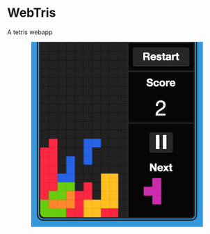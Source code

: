 # WebTris
A tetris webapp

<p align="center">
  <img src="screenshot.png?raw=true" alt="RiteTag"/>
</p>
